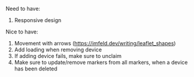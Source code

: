 Need to have:
1. Responsive design

Nice to have:
1. Movement with arrows (https://imfeld.dev/writing/leaflet_shapes)
2. Add loading when removing device
3. If adding device fails, make sure to unclaim
4. Make sure to update/remove markers from all markers, when a device has been deleted